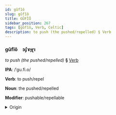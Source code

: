 ```yaml
---
id: gûfîô
slug: gûfîô
title: GÛFÎÔ
sidebar_position: 267
tags: [gûfîô, Verb, Celtic]
description: to push (the pushed/repelled) § Verb
---
```


### gûfîô&emsp;<span kind="abugida">ꜿʄɤɟɽı</span>

*to push (the pushed/repelled)* **§** [Verb](../../tags/Verb)

**IPA**: /ˈgu.fi.o/

**Verb**: to push/repel

**Noun**: the pushed/repelled

**Modifier**: pushable/repellable

<details>
    <summary>Origin</summary>
    Welsh gwthio /ˈɡʊθjɔ/<br/>
    <em>Celtic Language Family</em>
</details>